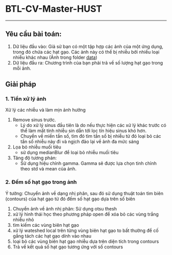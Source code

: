 # BTL-CV-Master-HUST

--- 

## Yêu cầu bài toán:
1) Dữ liệu đầu vào:
Giả sử bạn có một tập hợp các ảnh của một ứng dụng, trong đó chứa các hạt gạo. Các ảnh này
có thể bị nhiễu bởi nhiều loại nhiễu khác nhau (Ảnh trong folder [data](BTL-1/data))
2) Dữ liệu đầu ra:
Chương trình của bạn phải trả về số lượng hạt gạo trong mỗi ảnh.


## Giải pháp

### 1. Tiền xử lý ảnh
Xử lý các nhiễu và làm mịn ảnh hưởng
1. Remove sinus trước. 
   - Lý do xử lý sinus đầu tiên là do nếu thực hiện các xử lý khác trước có thể làm mất tính nhiễu sin dẫn tới lọc tín hiệu sinus khó hơn.
   - Chuyển về miền tần số, tìm đó tìm tần số bị nhiễu từ đó loại bỏ các tần số nhiễu này đi và ngịch đảo lại về ảnh đa mức sáng
2. Lọa bỏ nhiễu muối tiêu
   - sử dụng medianBlur để loại bỏ nhiễu muối tiêu
3. Tăng độ tương phản: 
   - Sử dụng hiệu chỉnh gamma. Gamma sẽ được lựa chọn tinh chỉnh theo std và mean của ảnh.

### 2. Đếm số hạt gạo trong ảnh
Ý tưởng: Chuyển ảnh về dạng nhị phân, sau đó sử dụng thuật toán tìm biên (contours) của hạt gạo từ đó đếm số hạt gạo dựa trên số biên
1. Chuyển ảnh về ảnh nhị phân: Sử dụng otsu thesh
2. xử lý hình thái học theo phương pháp open để xóa bỏ các vùng trắng nhiễu nhỏ
3. tìm kiếm các vùng biên hạt gạo
4. xử lý wateshed local trên từng vùng biên hạt gạo to bất thường để cố gắng tách các hạt gạo dính vào nhau
5. loại bỏ các vùng biên hạt gạo nhiễu dựa trên diện tích trong contours
6. Trả về kết quả số hạt gạo tương ứng với số contours
